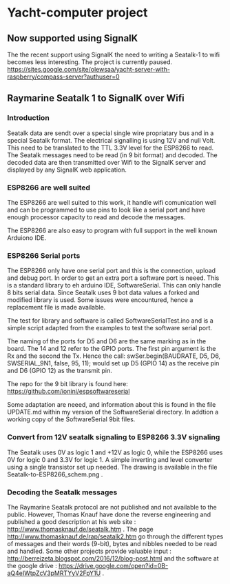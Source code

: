 # Yacht-computer project

## Now supported using SignalK
The the recent support using SignalK the need to writing a Seatalk-1 to wifi becomes less interesting. 
The project is currently paused.
https://sites.google.com/site/olewsaa/yacht-server-with-raspberry/compass-server?authuser=0


## Raymarine Seatalk 1 to SignalK over Wifi

### Introduction
Seatalk data are sendt over a special single wire propriatary bus and
in a special Seatalk format. The electrical signalling is using 12V and null Volt.
This need to be translated to the TTL 3.3V level for the ESP8266 to read. 
The Seatalk messages need to be read (in 9 bit format) and decoded. The decoded data 
are then transmitted over Wifi to the SignalK server and displayed by any SignalK
web application.

### ESP8266 are well suited
The ESP8266 are well suited to this work, it handle wifi comunication well and 
can be programmed to use pins to look like a serial port and have enough 
processor capacity to read and decode the messages. 

The ESP8266 are also easy to program with full support in the well known 
Arduiono IDE.


### ESP8266 Serial ports
The ESP8266 only have one serial port and this is the connection, upload
and debug port. In order to get an extra port a software port is neeed.
This is a standard library to eh arduino IDE, SoftwareSerial. This can
only handle 8 bits serial data. Since Seatalk uses 9 bot data values a
forked and modified library is used. Some issues were encountured, hence
a replacement file is made available.

The test for library and software is called SoftwareSerialTest.ino and is
a simple script adapted from the examples to test the software serial port.

The naming of the ports for D5 and D6 are the same marking as in the 
board. The 14 and 12 refer to the GPIO ports. The first pin argument is the Rx 
and the second the Tx. Hence the call:
swSer.begin(BAUDRATE, D5, D6, SWSERIAL_9N1, false, 95, 11);
would set up D5 (GPIO 14) as the receive pin and D6 (GPIO 12) as the transmit pin.

The repo for the 9 bit library is found here:
https://github.com/ionini/espsoftwareserial

Some adaptation are neeed, and information about this is found in the file UPDATE.md 
within my version of the SoftwareSerial directory. In addtion a working copy of the 
SoftwareSerial 9bit files. 


### Convert from 12V seatalk signaling to ESP8266 3.3V signaling

The Seatalk uses 0V as logic 1 and +12V as logic  0, while the ESP8266 uses 
0V for logic 0 and 3.3V for logic 1. A simple inverting and level converter using 
a single transistor set up needed. The drawing is available in the file 
Seatalk-to-ESP8266_schem.png .


### Decoding the Seatalk messages

The Raymarine Seatalk protocol are not published and not available to the public.
However, Thomas Knauf have done the reverse engineering and published a good 
description at his web site : http://www.thomasknauf.de/seatalk.htm .
The page http://www.thomasknauf.de/rap/seatalk2.htm go through the different
types of messages and their words (9-bit), bytes and nibbles needed to be 
read and handled. Some other projects provide valuable input :
http://berreizeta.blogspot.com/2016/12/blog-post.html and the software at the
google drive : https://drive.google.com/open?id=0B-aQ4eIWtpZcV3pMRTYyV2FpY1U .


